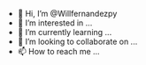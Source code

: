 - 👋 Hi, I’m @Willfernandezpy
- 👀 I’m interested in ...
- 🌱 I’m currently learning ...
- 💞️ I’m looking to collaborate on ...
- 📫 How to reach me ...

<!---
Willfernandezpy/Willfernandezpy is a ✨ special ✨ repository because its `README.md` (this file) appears on your GitHub profile.
You can click the Preview link to take a look at your changes.
--->
